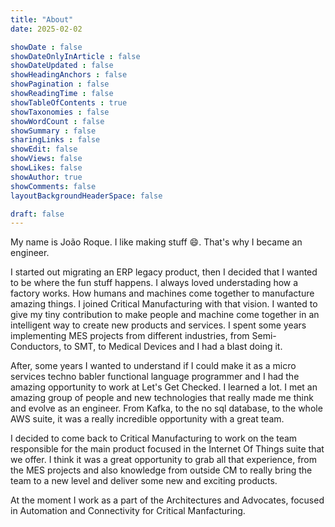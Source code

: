 ```yaml
---
title: "About"
date: 2025-02-02

showDate : false
showDateOnlyInArticle : false
showDateUpdated : false
showHeadingAnchors : false
showPagination : false
showReadingTime : false
showTableOfContents : true
showTaxonomies : false 
showWordCount : false
showSummary : false
sharingLinks : false
showEdit: false
showViews: false
showLikes: false
showAuthor: true
showComments: false
layoutBackgroundHeaderSpace: false

draft: false
---
```


My name is João Roque. I like making stuff <span class="emojify">:smile:</span>. That's why I became an engineer.

I started out migrating an ERP legacy product, then I decided that I wanted to be where the fun stuff happens. I always loved understading how a factory works. How humans and machines come together to manufacture amazing things. I joined Critical Manufacturing with that vision. I wanted to give my tiny contribution to make people and machine come together in an intelligent way to create new products and services. I spent some years implementing MES projects from different industries, from Semi-Conductors, to SMT, to Medical Devices and I had a blast doing it. 

After, some years I wanted to understand if I could make it as a micro services techno babler functional language programmer and I had the amazing opportunity to work at Let's Get Checked. I learned a lot. I met an amazing group of people and new technologies that really made me think and evolve as an engineer. From Kafka, to the no sql database, to the whole AWS suite, it was a really incredible opportunity with a great team.

I decided to come back to Critical Manufacturing to work on the team responsible for the main product focused in the Internet Of Things suite that we offer. I think it was a great opportunity to grab all that experience, from the MES projects and also knowledge from outside CM to really bring the team to a new level and deliver some new and exciting products.

At the moment I work as a part of the Architectures and Advocates, focused in Automation and Connectivity for Critical Manfacturing.